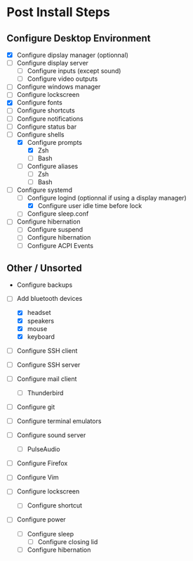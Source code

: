 # Post Install Steps


## Configure Desktop Environment
- [x] Configure dipslay manager (optionnal)
- [ ] Configure display server
  - [ ] Configure inputs (except sound)
  - [ ] Configure video outputs
- [ ] Configure windows manager
- [ ] Configure lockscreen
- [x] Configure fonts
- [ ] Configure shortcuts
- [ ] Configure notifications
- [ ] Configure status bar
- [ ] Configure shells
  - [x] Configure prompts
    - [X] Zsh
    - [ ] Bash
  - [ ] Configure aliases
    - [ ] Zsh
    - [ ] Bash

- [ ] Configure systemd
  - [ ] Configure logind (optionnal if using a display manager)
    - [x] Configure user idle time before lock
  - [ ] Configure sleep.conf
  
- [ ] Configure hibernation
  - [ ] Configure suspend
  - [ ] Configure hibernation
  - [ ] Configure ACPI Events

## Other / Unsorted
- Configure backups

- [ ] Add bluetooth devices
  - [x] headset
  - [x] speakers
  - [x] mouse
  - [x] keyboard
  
- [ ] Configure SSH client
- [ ] Configure SSH server
- [ ] Configure mail client
  - [ ] Thunderbird

- [ ] Configure git

- [ ] Configure terminal emulators
- [ ] Configure sound server
  - [ ] PulseAudio
  
- [ ] Configure Firefox
- [ ] Configure Vim
- [ ] Configure lockscreen
  - [ ] Configure shortcut
- [ ] Configure power
  - [ ] Configure sleep
    - [ ] Configure closing lid
  - [ ] Configure hibernation
